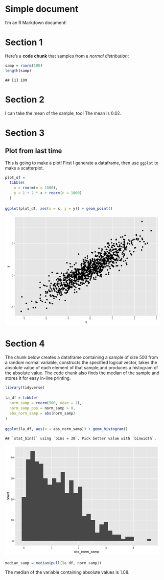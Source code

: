Simple document
================

I’m an R Markdown document!

# Section 1

Here’s a **code chunk** that samples from a *normal distribution*:

``` r
samp = rnorm(100)
length(samp)
```

    ## [1] 100

# Section 2

I can take the mean of the sample, too! The mean is 0.02.

# Section 3

## Plot from last time

This is going to make a plot! First I generate a dataframe, then use
`ggplot` to make a scatterplot.

``` r
plot_df = 
  tibble(
    x = rnorm(n = 1000),
    y = 1 + 2 * x + rnorm(n = 1000)
  )

ggplot(plot_df, aes(x = x, y = y)) + geom_point()
```

![](template_files/figure-gfm/chunk_scatterplot-1.png)<!-- -->

# Section 4

The chunk below creates a dataframe containing a sample of size 500 from
a random normal variable, constructs the specified logical vector, takes
the absolute value of each element of that sample,and produces a
histogram of the absolute value. The code chunk also finds the median of
the sample and stores it for easy in-line printing.

``` r
library(tidyverse)

la_df = tibble(
  norm_samp = rnorm(500, mean = 1),
  norm_samp_pos = norm_samp > 0,
  abs_norm_samp = abs(norm_samp)
)

ggplot(la_df, aes(x = abs_norm_samp)) + geom_histogram()
```

    ## `stat_bin()` using `bins = 30`. Pick better value with `binwidth`.

![](template_files/figure-gfm/learning_assessment_1-1.png)<!-- -->

``` r
median_samp = median(pull(la_df, norm_samp))
```

The median of the variable containing absolute values is 1.08.
